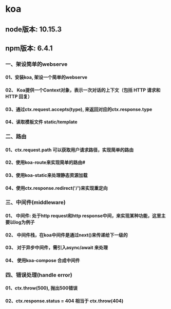 # koa

## node版本: 10.15.3
## npm版本: 6.4.1

### 一、架设简单的webserve
#### 01、安装koa, 架设一个简单的webserve

#### 02、 Koa提供一个Context对象，表示一次对话的上下文（包括 HTTP 请求和 HTTP 回复）

#### 03、通过ctx.request.accepts(type), 来返回对应的ctx.response.type

#### 04、读取模板文件 static/template


### 二、路由
#### 01、ctx.request.path 可以获取用户请求路径，实现简单的路由

#### 02、使用koa-route来实现简单的路由#

#### 03、使用koa-static来处理静态资源加载

#### 04、使用ctx.response.redirect('/')来实现重定向


### 三、中间件(middleware)
#### 01、 中间件: 处于http request和http response中间，来实现某种功能，这里主要以log为例子

#### 02、 中间件栈，在koa中间件是通过next()来传递给下一级的

#### 03、 对于异步中间件，需引入async/await 来处理

#### 04、 使用koa-compose 合成中间件


### 四、错误处理(handle error)
#### 01、ctx.throw(500), 抛出500错误

#### 02、ctx.response.status = 404 相当于 ctx.throw(404)
